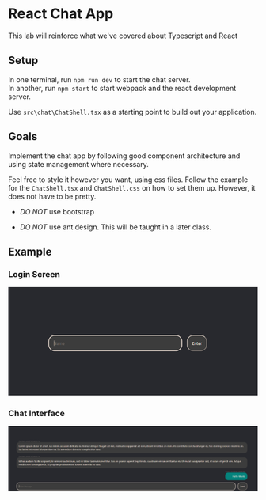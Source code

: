 # React Chat App
This lab will reinforce what we've covered about Typescript and React

## Setup 

In one terminal, run `npm run dev` to start the chat server.  
In another, run `npm start` to start webpack and the react development server.

Use `src\chat\ChatShell.tsx` as a starting point to build out your application. 

 

## Goals 

Implement the chat app by following good component architecture and using state management where necessary. 

Feel free to style it however you want, using css files. 
Follow the example for the `ChatShell.tsx` and `ChatShell.css` on how to set them up.
However, it does not have to be pretty. 

- *DO NOT* use bootstrap 

- *DO NOT* use ant design. This will be taught in a later class. 

## Example
### Login Screen
![username-interface](./screenshots/login-screen.PNG)

### Chat Interface
![chat-interface](./screenshots/messages-screen.PNG)


